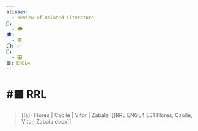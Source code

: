 ```yaml
---
aliases:
  - Review of Related Literature
📁:
  - 🎓
🎓:
  - 🟩
⭕: ✅
🔢:
  - 🎛️
🟩: ENGL4
---
```

# #🟩 RRL

> [!a]- Flores | Caoile | Vitor | Zabala
> ![[RRL ENGL4 E31 Flores, Caoile, Vitor, Zabala.docx]]